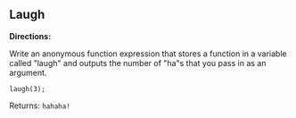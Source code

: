 ## Laugh

**Directions:**

Write an anonymous function expression that stores a function in a variable called "laugh" and outputs the number of "ha"s that you pass in as an argument.

`laugh(3);`

Returns: `hahaha!`
